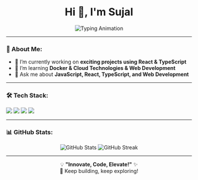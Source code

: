 <h1 align="center">Hi 👋, I'm Sujal</h1>

<p align="center">
  <img src="https://readme-typing-svg.herokuapp.com?font=Fira+Code&size=22&pause=1000&color=FF5733&width=600&lines=Passionate+Developer+%7C+Tech+Enthusiast;React+%7C+JavaScript+%7C+TypeScript+%7C+Docker;Building+Awesome+Projects!+💡" alt="Typing Animation" />
</p>

---

### 🚀 About Me:
- 🔭 I’m currently working on **exciting projects using React & TypeScript**
- 🌱 I’m learning **Docker & Cloud Technologies & Web Development**
- 💬 Ask me about **JavaScript, React, TypeScript, and Web Development**

---

### 🛠️ Tech Stack:
<p>
  <img src="https://img.shields.io/badge/React-20232A?style=for-the-badge&logo=react&logoColor=61DAFB" />
  <img src="https://img.shields.io/badge/JavaScript-F7DF1E?style=for-the-badge&logo=javascript&logoColor=black" />
  <img src="https://img.shields.io/badge/TypeScript-3178C6?style=for-the-badge&logo=typescript&logoColor=white" />
  <img src="https://img.shields.io/badge/Docker-2496ED?style=for-the-badge&logo=docker&logoColor=white" />
</p>

---

### 📊 GitHub Stats:
<p align="center">
  <img src="https://github-readme-stats.vercel.app/api?username=yourgithubusername&show_icons=true&theme=dark" alt="GitHub Stats" />
  <img src="https://github-readme-streak-stats.herokuapp.com/?user=yourgithubusername&theme=dark" alt="GitHub Streak" />
</p>

---

<p align="center">
 💡 <strong>"Innovate, Code, Elevate!"</strong> ✨ <br/> 
 🚀 Keep building, keep exploring!
</p>
